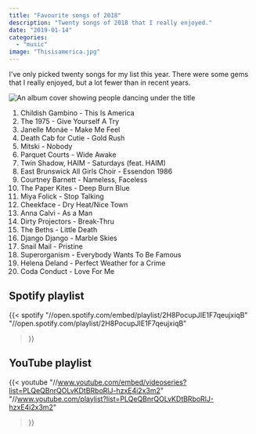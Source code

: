 ```yaml
---
title: "Favourite songs of 2018"
description: "Twenty songs of 2018 that I really enjoyed."
date: "2019-01-14"
categories: 
  - "music"
image: "Thisisamerica.jpg"
---
```


I've only picked twenty songs for my list this year. There were some gems that I really enjoyed, but a lot fewer than in recent years.

![An album cover showing people dancing under the title](/img/Thisisamerica.jpg "Childish Gambino - This is America")

1. Childish Gambino - This Is America
2. The 1975 - Give Yourself A Try
3. Janelle Monáe - Make Me Feel
4. Death Cab for Cutie - Gold Rush
5. Mitski - Nobody
6. Parquet Courts - Wide Awake
7. Twin Shadow, HAIM - Saturdays (feat. HAIM)
8. East Brunswick All Girls Choir - Essendon 1986
9. Courtney Barnett - Nameless, Faceless
10. The Paper Kites - Deep Burn Blue
11. Miya Folick - Stop Talking
12. Cheekface - Dry Heat/Nice Town
13. Anna Calvi - As a Man
14. Dirty Projectors - Break-Thru
15. The Beths - Little Death
16. Django Django - Marble Skies
17. Snail Mail - Pristine
18. Superorganism - Everybody Wants To Be Famous
19. Helena Deland - Perfect Weather for a Crime
20. Coda Conduct - Love For Me

## Spotify playlist
{{< spotify
  "//open.spotify.com/embed/playlist/2H8PocupJIE1F7qeujxiqB"
  "//open.spotify.com/playlist/2H8PocupJIE1F7qeujxiqB"
>}}

## YouTube playlist
{{< youtube
  "//www.youtube.com/embed/videoseries?list=PLQeQBnrQOLvKDtBRboRlJ-hzxE4i2x3m2"
  "//www.youtube.com/playlist?list=PLQeQBnrQOLvKDtBRboRlJ-hzxE4i2x3m2"
>}}